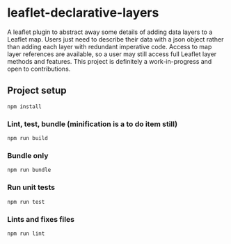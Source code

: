 # leaflet-declarative-layers
A leaflet plugin to abstract away some details of adding data layers to a Leaflet map. Users just need to describe their data with a json object rather than adding each layer with redundant imperative code. Access to map layer references are available, so a user may still access full Leaflet layer methods and features. This project is definitely a work-in-progress and open to contributions. 


## Project setup

```npm install```

### Lint, test, bundle (minification is a to do item still)

```npm run build```

### Bundle only
 
```npm run bundle```

### Run unit tests

```npm run test```

### Lints and fixes files

```npm run lint```
